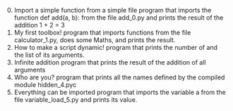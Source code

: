0. Import a simple function from a simple file
	program that imports the function def add(a, b):
	from the file add_0.py and prints the result of the addition 1 + 2 = 3
1. My first toolbox!
	program that imports functions from the file calculator_1.py, does some Maths,
	and prints the result.
2. How to make a script dynamic!
	program that prints the number of and the list of its arguments.
3. Infinite addition
	program that prints the result of the addition of all arguments
4. Who are you?
	program that prints all the names defined by the compiled module hidden_4.pyc
5. Everything can be imported
	program that imports the variable a from the file variable_load_5.py and prints its value.

